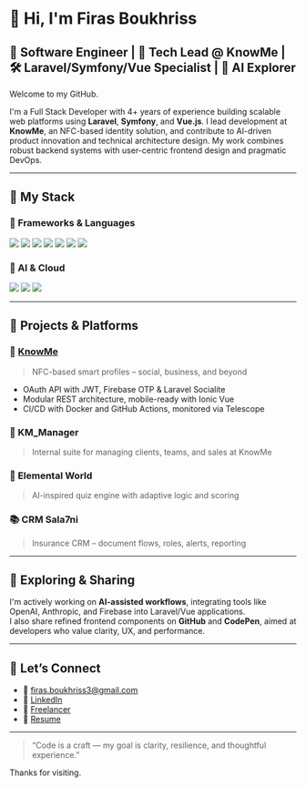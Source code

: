 # 👋 Hi, I'm Firas Boukhriss

## 🧠 Software Engineer | 🚀 Tech Lead @ KnowMe | 🛠 Laravel/Symfony/Vue Specialist | 🤖 AI Explorer

Welcome to my GitHub.

I'm a Full Stack Developer with 4+ years of experience building scalable web platforms using **Laravel**, **Symfony**, and **Vue.js**. I lead development at **KnowMe**, an NFC-based identity solution, and contribute to AI-driven product innovation and technical architecture design. My work combines robust backend systems with user-centric frontend design and pragmatic DevOps.

---

## 🧰 My Stack

### 🚀 Frameworks & Languages  
<p align="left">
  <img src="https://img.shields.io/badge/Laravel-E74430?style=for-the-badge&logo=laravel&logoColor=white" />
  <img src="https://img.shields.io/badge/PHP-777BB4?style=for-the-badge&logo=php&logoColor=white" />
  <img src="https://img.shields.io/badge/Symfony-000000?style=for-the-badge&logo=symfony&logoColor=white" />
  <img src="https://img.shields.io/badge/CodeIgniter-E44D26?style=for-the-badge&logo=codeigniter&logoColor=white" />
  <img src="https://img.shields.io/badge/Python-3776AB?style=for-the-badge&logo=python&logoColor=white" />
  <img src="https://img.shields.io/badge/Java-007396?style=for-the-badge&logo=java&logoColor=white" />
  <img src="https://img.shields.io/badge/MERN-3C873A?style=for-the-badge&logo=react&logoColor=white" />
</p>

### 🧠 AI & Cloud
<p align="left">
  <img src="https://img.shields.io/badge/TensorFlow-FF6F00?style=for-the-badge&logo=tensorflow&logoColor=white" />
  <img src="https://img.shields.io/badge/Firebase-FFCA28?style=for-the-badge&logo=firebase&logoColor=black" />
  <img src="https://img.shields.io/badge/OpenAI-412991?style=for-the-badge&logo=openai&logoColor=white" />
</p>

---

## 🧪 Projects & Platforms

### 🚀 [KnowMe](https://github.com/Schrodinger0)
> NFC-based smart profiles – social, business, and beyond  
- OAuth API with JWT, Firebase OTP & Laravel Socialite  
- Modular REST architecture, mobile-ready with Ionic Vue  
- CI/CD with Docker and GitHub Actions, monitored via Telescope

### 🧭 KM_Manager
> Internal suite for managing clients, teams, and sales at KnowMe

### 🧠 Elemental World
> AI-inspired quiz engine with adaptive logic and scoring

### 📚 CRM Sala7ni
> Insurance CRM – document flows, roles, alerts, reporting

---

## 📌 Exploring & Sharing

I'm actively working on **AI-assisted workflows**, integrating tools like OpenAI, Anthropic, and Firebase into Laravel/Vue applications.  
I also share refined frontend components on **GitHub** and **CodePen**, aimed at developers who value clarity, UX, and performance.

---

## 🤝 Let’s Connect

- 📧 [firas.boukhriss3@gmail.com](mailto:firas.boukhriss3@gmail.com)  
- 🔗 [LinkedIn](https://linkedin.com/in/firasboukhriss/)  
- 💼 [Freelancer](https://freelancer.com/u/Shrodinger0)  
- 📄 [Resume](https://github.com/Schrodinger0)

---

> “Code is a craft — my goal is clarity, resilience, and thoughtful experience.”

Thanks for visiting.

